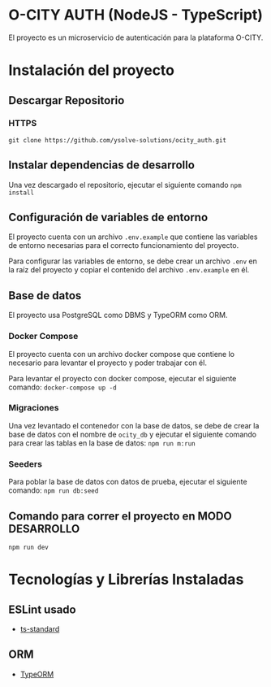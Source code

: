 # O-CITY AUTH (NodeJS - TypeScript)

El proyecto es un microservicio de autenticación para la plataforma O-CITY.

# Instalación del proyecto

## Descargar Repositorio
### HTTPS
`git clone https://github.com/ysolve-solutions/ocity_auth.git`

## Instalar dependencias de desarrollo

Una vez descargado el repositorio, ejecutar el siguiente comando
`npm install`

## Configuración de variables de entorno
El proyecto cuenta con un archivo `.env.example` que contiene las variables de entorno necesarias para el correcto funcionamiento del proyecto.

Para configurar las variables de entorno, se debe crear un archivo `.env` en la raíz del proyecto y copiar el contenido del archivo `.env.example` en él.
## Base de datos
El proyecto usa PostgreSQL como DBMS y TypeORM como ORM. 

### Docker Compose
El proyecto cuenta con un archivo docker compose que contiene lo necesario para levantar el proyecto y poder trabajar con él.

Para levantar el proyecto con docker compose, ejecutar el siguiente comando:
`docker-compose up -d`

### Migraciones
Una vez levantado el contenedor con la base de datos, se debe de crear la base de datos con el nombre de `ocity_db` y ejecutar el siguiente comando para crear las tablas en la base de datos:
`npm run m:run`

### Seeders
Para poblar la base de datos con datos de prueba, ejecutar el siguiente comando:
`npm run db:seed`

## Comando para correr el proyecto en **MODO DESARROLLO**

`npm run dev`

# Tecnologías y Librerías Instaladas

## ESLint usado

- [ts-standard](https://www.npmjs.com/package/ts-standard)

## ORM
- [TypeORM](https://typeorm.io/#/)
